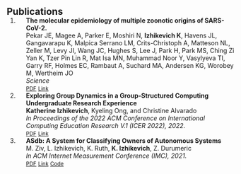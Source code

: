 <h2 id="publications" style="margin: 2px 0px -15px;">Publications</h2>

<div class="publications">
<ol class="bibliography">

<li>
<div class="pub-row">

  <div class="col-sm-9" style="position: relative;width: 100%;padding-right: 15px;padding-left: 20px;">
    <div class="title"><strong>The molecular epidemiology of multiple zoonotic origins of SARS-CoV-2.</strong></div>
    <div class="author">Pekar JE, Magee A, Parker E, Moshiri N, <strong>Izhikevich K</strong>, Havens JL, Gangavarapu K, Malpica Serrano LM, Crits-Christoph A, Matteson NL, Zeller M, Levy JI, Wang JC, Hughes S, Lee J, Park H, Park MS, Ching Zi Yan K, Tzer Pin Lin R, Mat Isa MN, Muhammad Noor Y, Vasylyeva TI, Garry RF, Holmes EC, Rambaut A, Suchard MA, Andersen KG, Worobey M, Wertheim JO</div>
    <div class="periodical"><em>Science</em></div>
    <div class="links">
      <a href="/assets/files/finalPhylogenetics.pdf" class="btn btn-sm z-depth-0" role="button" target="_blank" style="font-size:12px;">PDF</a>
      <a href="https://www.science.org/doi/10.1126/science.abp8337" class="btn btn-sm z-depth-0" role="button" target="_blank" style="font-size:12px;">Link</a>
    </div>
  </div>
    </div>
</li>
  
  <li>
<div class="pub-row">

  <div class="col-sm-9" style="position: relative;width: 100%;padding-right: 15px;padding-left: 20px;">
    <div class="title"><strong>Exploring Group Dynamics in a Group-Structured Computing Undergraduate Research Experience</strong></div>
    <div class="author"><strong>Katherine Izhikevich</strong>, Kyeling Ong, and Christine Alvarado</div>
    <div class="periodical"><em>In Proceedings of the 2022 ACM Conference on International Computing Education Research V.1 (ICER 2022), 2022.</em></div>
    <div class="links">
      <a href="/assets/files/finalGroupDynamics.pdf" class="btn btn-sm z-depth-0" role="button" target="_blank" style="font-size:12px;">PDF</a>
      <a href="https://dl.acm.org/doi/10.1145/3501385.3543959" class="btn btn-primary active" role="button" target="_blank" style="font-size:12px;">Link</a>
    </div>
  </div>
  </div>
</li>
  
  <li>
<div class="pub-row">


  <div class="col-sm-9" style="position: relative;width: 100%;padding-right: 15px;padding-left: 20px;">
    <div class="title"><strong>ASdb: A System for Classifying Owners of Autonomous Systems</strong></div>
    <div class="author">M. Ziv, L. Izhikevich, K. Ruth, <strong>K. Izhikevich</strong>, Z. Durumeric</div>
    <div class="periodical"><em>In ACM Internet Measurement Conference (IMC), 2021.</em></div>
    <div class="links">
      <a href="/assets/files/finalASdb.pdf" class="btn btn-sm z-depth-0" role="button" target="_blank" style="font-size:12px;">PDF</a>
      <a href="https://dl.acm.org/doi/10.1145/3487552.3487853" class="btn btn-sm z-depth-0" role="button" target="_blank" style="font-size:12px;">Link</a>
      <a href="https://asdb.stanford.edu/" class="btn btn-sm z-depth-0" role="button" target="_blank" style="font-size:12px;">Code</a>
    </div>
  </div>
  
</div>
</li>
  
<br>

</ol>
</div>
